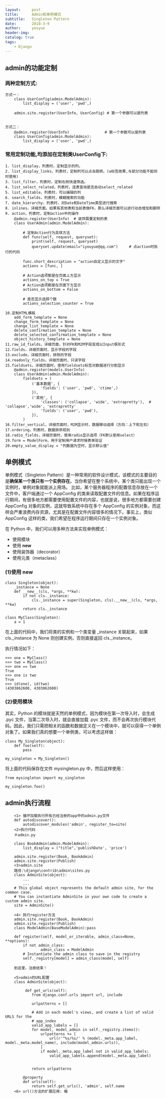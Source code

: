```yaml
---
layout:     post
title:      Admin和单例模式
subtitle:   Singleton Pattern
date:       2018-3-9
author:		youyue
header-img: 
catalog: true
tags:
    - Django
---
```

## admin的功能定制
### 两种定制方式:
```
方式一：
    class UserConfig(admin.ModelAdmin):
        list_display = ('user', 'pwd',)
 
    admin.site.register(UserInfo, UserConfig) # 第一个参数可以是列表
     
 
方式二：
    @admin.register(UserInfo)                # 第一个参数可以是列表
    class UserConfig(admin.ModelAdmin):
        list_display = ('user', 'pwd',)
```
		
### 常用定制功能,均添加在定制类UserConfig下:
```
1. list_display，列表时，定制显示的列。
2. list_display_links，列表时，定制列可以点击跳转。(a标签效果,与部分功能不能同时使用)
3. list_filter，列表时，定制右侧快速筛选。
4. list_select_related，列表时，连表查询是否自动select_related
5. list_editable，列表时，可以编辑的列 
6. search_fields，列表时，模糊搜索的功能
7. date_hierarchy，列表时，对Date和DateTime类型进行搜索
8. inlines，详细页面，如果有其他表和当前表做FK，那么详细页面可以进行动态增加和删除
9. action，列表时，定制action中的操作
	@admin.register(UserInfo)  # 装饰需要定制的表
	class UserAdmin(admin.ModelAdmin):
	 
		# 定制Action行为具体方法
		def func(self, request, queryset):
			print(self, request, queryset)
			queryset.update(email="iyouyue@qq.com")		# 点action时执行的代码
	 
		func.short_description = "action自定义显示的文字"
		actions = [func, ]
	 
		# Action选项都是在页面上方显示
		actions_on_top = True
		# Action选项都是在页面下方显示
		actions_on_bottom = False
	 
		# 是否显示选择个数
		actions_selection_counter = True

10.定制HTML模板
	add_form_template = None
	change_form_template = None
	change_list_template = None
	delete_confirmation_template = None
	delete_selected_confirmation_template = None
	object_history_template = None
11.raw_id_fields，详细页面，针对FK和M2M字段变成以Input框形式
12.fields，详细页面时，显示字段的字段
13.exclude，详细页面时，排除的字段
14.readonly_fields，详细页面时，只读字段
15.fieldsets，详细页面时，使用fieldsets标签对数据进行分割显示
	@admin.register(models.UserInfo)
	class UserAdmin(admin.ModelAdmin):
		fieldsets = (
			('基本数据', {
				'fields': ('user', 'pwd', 'ctime',)
			}),
			('其他', {
				'classes': ('collapse', 'wide', 'extrapretty'),  # 'collapse','wide', 'extrapretty'
				'fields': ('user', 'pwd'),
			}),
		)
16.filter_vertical，详细页面时，M2M显示时，数据移动选择（方向：上下和左右）
17.ordering，列表时，数据排序规则
18.radio_fields，详细页面时，使用radio显示选项（FK默认使用select）
19.form = ModelForm，用于定制用户请求时候表单验证
20.empty_value_display = "列数据为空时，显示默认值"
```
## 单例模式
单例模式（Singleton Pattern）是一种常用的软件设计模式，该模式的主要目的是**确保某一个类只有一个实例存在**。当你希望在整个系统中，某个类只能出现一个实例时，单例对象就能派上用场。	
比如，某个服务器程序的配置信息存放在一个文件中，客户端通过一个 AppConfig 的类来读取配置文件的信息。如果在程序运行期间，有很多地方都需要使用配置文件的内容，也就是说，很多地方都需要创建 AppConfig 对象的实例，这就导致系统中存在多个 AppConfig 的实例对象，而这样会严重浪费内存资源，尤其是在配置文件内容很多的情况下。事实上，类似 AppConfig 这样的类，我们希望在程序运行期间只存在一个实例对象。

在 Python 中，我们可以用多种方法来实现单例模式：	
- 使用模块	
- 使用 __new__	
- 使用装饰器（decorator）			
- 使用元类（metaclass）	
### (1)使用 __new__		
```
class Singleton(object):
    _instance = None
    def __new__(cls, *args, **kw):
        if not cls._instance:
            cls._instance = super(Singleton, cls).__new__(cls, *args, **kw)  
        return cls._instance  

class MyClass(Singleton):  
    a = 1
```
在上面的代码中，我们将类的实例和一个类变量 _instance 关联起来，如果 cls._instance 为 None 则创建实例，否则直接返回 cls._instance。

执行情况如下：
```
>>> one = MyClass()
>>> two = MyClass()
>>> one == two
True
>>> one is two
True
>>> id(one), id(two)
(4303862608, 4303862608)
```
### (2)使用模块
其实，Python 的模块就是天然的单例模式，因为模块在第一次导入时，会生成 .pyc 文件，当第二次导入时，就会直接加载 .pyc 文件，而不会再次执行模块代码。因此，我们只需把相关的函数和数据定义在一个模块中，就可以获得一个单例对象了。如果我们真的想要一个单例类，可以考虑这样做：
```
class My_Singleton(object):
    def foo(self):
        pass
 
my_singleton = My_Singleton()
```
将上面的代码保存在文件 mysingleton.py 中，然后这样使用：
```
from mysingleton import my_singleton
 
my_singleton.foo()
```

## admin执行流程
```
	<1> 循环加载执行所有已经注册的app中的admin.py文件
	def autodiscover():
		autodiscover_modules('admin', register_to=site)
	<2>执行代码
	＃admin.py

	class BookAdmin(admin.ModelAdmin):
		list_display = ("title",'publishDate', 'price')

	admin.site.register(Book, BookAdmin) 
	admin.site.register(Publish)
	<3>admin.site 
	路径:\django\contrib\admin\sites.py
	class AdminSite(object):
		...
		...
	# This global object represents the default admin site, for the common case.
	# You can instantiate AdminSite in your own code to create a custom admin site.
	site = AdminSite()

	<4> 执行register方法
	admin.site.register(Book, BookAdmin) 
	admin.site.register(Publish)
	class ModelAdmin(BaseModelAdmin):pass

	def register(self, model_or_iterable, admin_class=None, **options):
		if not admin_class:
				admin_class = ModelAdmin
		# Instantiate the admin class to save in the registry
		self._registry[model] = admin_class(model, self)

	到这里，注册结束！

	<5>admin的URL配置
	class AdminSite(object):
		
		 def get_urls(self):
			from django.conf.urls import url, include
		  
			urlpatterns = []

			# Add in each model's views, and create a list of valid URLS for the
			# app_index
			valid_app_labels = []
			for model, model_admin in self._registry.items():
				urlpatterns += [
					url(r'^%s/%s/' % (model._meta.app_label, model._meta.model_name), include(model_admin.urls)),
				]
				if model._meta.app_label not in valid_app_labels:
					valid_app_labels.append(model._meta.app_label)

		  
			return urlpatterns

		@property
		def urls(self):
			return self.get_urls(), 'admin', self.name
	<6> url()方法的扩展应用: 略
```

